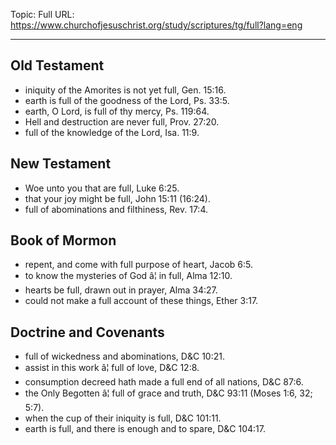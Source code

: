 Topic: Full
URL: https://www.churchofjesuschrist.org/study/scriptures/tg/full?lang=eng

---

## Old Testament

- iniquity of the Amorites is not yet full, Gen. 15:16.
- earth is full of the goodness of the Lord, Ps. 33:5.
- earth, O Lord, is full of thy mercy, Ps. 119:64.
- Hell and destruction are never full, Prov. 27:20.
- full of the knowledge of the Lord, Isa. 11:9.

## New Testament

- Woe unto you that are full, Luke 6:25.
- that your joy might be full, John 15:11 (16:24).
- full of abominations and filthiness, Rev. 17:4.

## Book of Mormon

- repent, and come with full purpose of heart, Jacob 6:5.
- to know the mysteries of God â¦ in full, Alma 12:10.
- hearts be full, drawn out in prayer, Alma 34:27.
- could not make a full account of these things, Ether 3:17.

## Doctrine and Covenants

- full of wickedness and abominations, D&C 10:21.
- assist in this work â¦ full of love, D&C 12:8.
- consumption decreed hath made a full end of all nations, D&C 87:6.
- the Only Begotten â¦ full of grace and truth, D&C 93:11 (Moses 1:6, 32; 5:7).
- when the cup of their iniquity is full, D&C 101:11.
- earth is full, and there is enough and to spare, D&C 104:17.

